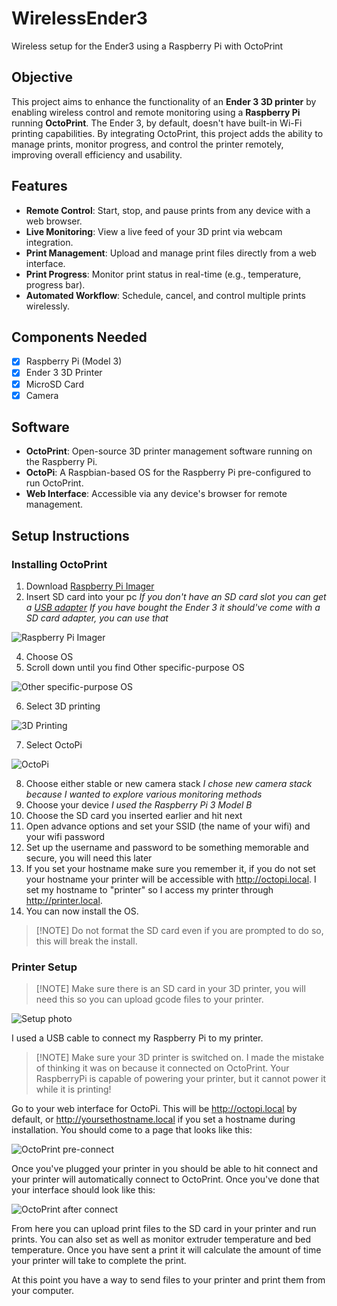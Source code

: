 # WirelessEnder3
Wireless setup for the Ender3 using a Raspberry Pi with OctoPrint


## Objective

This project aims to enhance the functionality of an **Ender 3 3D printer** by enabling wireless control and remote monitoring using a **Raspberry Pi** running **OctoPrint**. The Ender 3, by default, doesn't have built-in Wi-Fi printing capabilities. By integrating OctoPrint, this project adds the ability to manage prints, monitor progress, and control the printer remotely, improving overall efficiency and usability.

## Features

- **Remote Control**: Start, stop, and pause prints from any device with a web browser.
- **Live Monitoring**: View a live feed of your 3D print via webcam integration.
- **Print Management**: Upload and manage print files directly from a web interface.
- **Print Progress**: Monitor print status in real-time (e.g., temperature, progress bar).
- **Automated Workflow**: Schedule, cancel, and control multiple prints wirelessly.
## Components Needed
- [x] Raspberry Pi (Model 3)
- [x] Ender 3 3D Printer
- [x] MicroSD Card
- [x] Camera

## Software

- **OctoPrint**: Open-source 3D printer management software running on the Raspberry Pi.
- **OctoPi**: A Raspbian-based OS for the Raspberry Pi pre-configured to run OctoPrint.
- **Web Interface**: Accessible via any device's browser for remote management.

## Setup Instructions

### Installing OctoPrint

1. Download [Raspberry Pi Imager](https://www.raspberrypi.com/software/)
2. Insert SD card into your pc
	*If you don't have an SD card slot you can get a [USB adapter](https://www.amazon.co.uk/Reader-High-Speed-Micro-Memory-Adapter-Supports-BLACK/dp/B0DBQKF2B4?source=ps-sl-shoppingads-lpcontext&ref_=fplfs&psc=1&smid=A1ZJ9F647UT3DX)*
	*If you have bought the Ender 3 it should've come with a SD card adapter, you can use that*

![Raspberry Pi Imager](https://github.com/user-attachments/assets/b1a7e1db-d716-4039-be88-d15cc351ab75)

4. Choose OS
5. Scroll down until you find Other specific-purpose OS

![Other specific-purpose OS](https://github.com/user-attachments/assets/ffc08b46-0ca0-4c2a-a8af-9bd5d726cd37)

6. Select 3D printing

![3D Printing](https://github.com/user-attachments/assets/140387e9-96ff-45e0-b374-1e676ff89bab)

7. Select OctoPi

![OctoPi](https://github.com/user-attachments/assets/3b3d6270-4977-42ae-aaeb-288a1c29c2b5)

8. Choose either stable or new camera stack
	*I chose new camera stack because I wanted to explore various monitoring methods*
9. Choose your device
	*I used the Raspberry Pi 3 Model B*
10. Choose the SD card you inserted earlier and hit next
11. Open advance options and set your SSID (the name of your wifi) and your wifi password
12. Set up the username and password to be something memorable and secure, you will need this later
13. If you set your hostname make sure you remember it, if you do not set your hostname your printer will be accessible with http://octopi.local. I set my hostname to "printer" so I access my printer through http://printer.local. 
14. You can now install the OS.
> [!NOTE] Do not format the SD card even if you are prompted to do so, this will break the install.

### Printer Setup


> [!NOTE] Make sure there is an SD card in your 3D printer, you will need this so you can upload gcode files to your printer.


![Setup photo](https://github.com/user-attachments/assets/031299db-4132-420d-b779-4fbe2650cbf4)

I used a USB cable to connect my Raspberry Pi to my printer.

> [!NOTE] Make sure your 3D printer is switched on. I made the mistake of thinking it was on because it connected on OctoPrint. Your RaspberryPi is capable of powering your printer, but it cannot power it while it is printing!

Go to your web interface for OctoPi. This will be http://octopi.local by default, or http://yoursethostname.local if you set a hostname during installation. You should come to a page that looks like this:

![OctoPrint pre-connect](https://github.com/user-attachments/assets/2bb2cfb5-54b0-41a9-8cb7-ef4442116643)

Once you've plugged your printer in you should be able to hit connect and your printer will automatically connect to OctoPrint. Once you've done that your interface should look like this: 

![OctoPrint after connect](https://github.com/user-attachments/assets/5d41e852-df66-40f2-925f-14ba0fb0bac4)

From here you can upload print files to the SD card in your printer and run prints. You can also set as well as monitor extruder temperature and bed temperature. Once you have sent a print it will calculate the amount of time your printer will take to complete the print.

At this point you have a way to send files to your printer and print them from your computer. 



